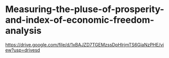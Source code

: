 # Measuring-the-pluse-of-prosperity-and-index-of-economic-freedom-analysis
https://drive.google.com/file/d/1xBAJZD7TGEMzssDpHlrjmTS6GiaNzPHE/view?usp=drivesd
